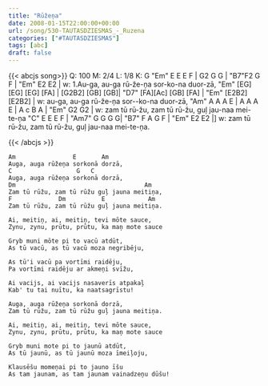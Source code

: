 ```yaml
---
title: "Rūžeņa"
date: 2008-01-15T22:00:00+00:00
url: /song/530-TAUTASDZIESMAS_-_Ruzena
categories: ["#TAUTASDZIESMAS"]
tags: [abc]
draft: false
---
```

{{< abcjs song>}}
Q: 100
M: 2/4
L: 1/8
K: G
"Em" E E E F | G2 G G | "B7"F2 G F | "Em" E2 E2 |
w: 1.Au-ga, au-ga rū-že-ņa sor-ko-na duor-zā,
"Em" [EG] [EG] [EG] [FA] | [G2B2] [GB] [GB]| "D7" [FA][Ac] [GB] [FA] | "Em" [E2B2] [E2B2] |
w: au-ga, au-ga rū-že-ņa sor--ko-na duor-zā,
"Am" A A A E | A A A E | A c B A | "Em" G2 G2 |
w: zam tū rū-žu, zam tū rū-žu, guļ jau-naa mei-te-ņa
"C" E E E F | "Am7" G G G G| "B7" F A G F | "Em" E2 E2 |]
w: zam tū rū-žu, zam tū rū-žu, guļ jau-naa mei-te-ņa.

{{< /abcjs >}}
```text
Am                E       Am
Auga, auga rūžeņa sorkonā dorzā, 
C                  G   C
Auga, auga rūžeņa sorkonā dorzā, 
Dm                                    Am
Zam tū rūžu, zam tū rūžu guļ jauna meitiņa,
F             Dm          E            Am
Zam tū rūžu, zam tū rūžu guļ jauna meitiņa.

Ai, meitiņ, ai, meitiņ, tevi mōte sauce,
Zynu, zynu, prūtu, prūtu, ka maņ mote sauce

Gryb muni mōte pi to vacū atdūt,
As tū vacū, as tū vacū moza negribēju,

As tū'i vacū pa vortīmi raidēju,
Pa vortīmi raidēju ar akmeņi svīžu,

Ai vacijs, ai vacijs nasaverīs atpakaļ
Kab' tu tai nuītu, ka naatsagrīstu!

Auga, auga rūžeņa sorkonā dorzā,
Zam tū rūžu, zam tū rūžu guļ jauna meitiņa.

Ai, meitiņ, ai, meitiņ, tevi mōte sauce,
Zynu, zynu, prūtu, prūtu, ka maņ mote sauce

Gryb muni mote pi to jaunū atdūt,
As tū jaunū, as tū jaunū moza īmeiļoju,

Klausēšu momeņai pi to jauno īšu
As tam jaunam, as tam jaunam vainadzeņu dūšu!
```